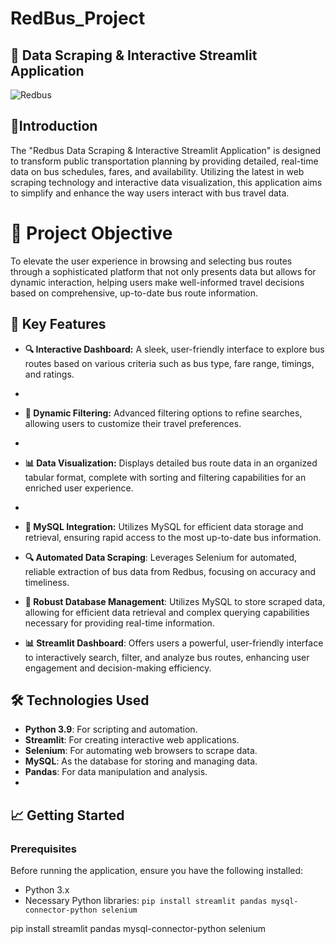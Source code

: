 # RedBus_Project


## 🚌 Data Scraping & Interactive Streamlit Application

![Redbus](https://i.ytimg.com/vi/udtnXbuVKeg/maxresdefault.jpg)

## 🌟Introduction

The "Redbus Data Scraping & Interactive Streamlit Application" is designed to transform public transportation planning by providing detailed, real-time data on bus schedules, fares, and availability. Utilizing the latest in web scraping technology and interactive data visualization, this application aims to simplify and enhance the way users interact with bus travel data.

# 🎯 Project Objective

To elevate the user experience in browsing and selecting bus routes through a sophisticated platform that not only presents data but allows for dynamic interaction, helping users make well-informed travel decisions based on comprehensive, up-to-date bus route information.

## 🚀 Key Features

- **🔍 Interactive Dashboard:** A sleek, user-friendly interface to explore bus routes based on various criteria such as bus type, fare range, timings, and ratings.
- 
- **🔧 Dynamic Filtering:** Advanced filtering options to refine searches, allowing users to customize their travel preferences.
- 
- **📊 Data Visualization:** Displays detailed bus route data in an organized tabular format, complete with sorting and filtering capabilities for an enriched user experience.
- 
- **💾 MySQL Integration:** Utilizes MySQL for efficient data storage and retrieval, ensuring rapid access to the most up-to-date bus information.

- **🔍 Automated Data Scraping**: Leverages Selenium for automated, reliable extraction of bus data from Redbus, focusing on accuracy and timeliness.

- **🔧 Robust Database Management**: Utilizes MySQL to store scraped data, allowing for efficient data retrieval and complex querying capabilities necessary for providing real-time information.

- **📊 Streamlit Dashboard**: Offers users a powerful, user-friendly interface to interactively search, filter, and analyze bus routes, enhancing user engagement and decision-making efficiency.

  

## 🛠 Technologies Used

- **Python 3.9**: For scripting and automation.
- **Streamlit**: For creating interactive web applications.
- **Selenium**: For automating web browsers to scrape data.
- **MySQL**: As the database for storing and managing data.
- **Pandas**: For data manipulation and analysis.
- 

## 📈 Getting Started

### Prerequisites

Before running the application, ensure you have the following installed:
- Python 3.x
- Necessary Python libraries: `pip install streamlit pandas mysql-connector-python selenium`

pip install streamlit pandas mysql-connector-python selenium
